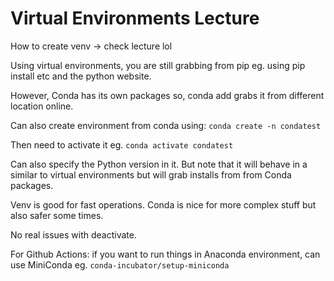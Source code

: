 # Virtual Environments Lecture

How to create venv -> check lecture lol

Using virtual environments, you are still grabbing from pip eg. using pip install etc and the python website.

However, Conda has its own packages so, conda add grabs it from different location online.

Can also create environment from conda using:
```conda create -n condatest ```

Then need to activate it eg. ```conda activate condatest``` 

Can also specify the Python version in it. But note that it will behave in a similar to virtual environments but will grab installs from from Conda packages. 

Venv is good for fast operations. Conda is nice for more complex stuff but also safer some times.

No real issues with deactivate.


For Github Actions: if you want to run things in Anaconda environment, can use MiniConda
eg. ```conda-incubator/setup-miniconda ```











